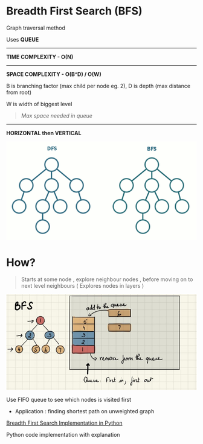# Breadth First Search (BFS)

Graph traversal method

Uses **QUEUE**

---

**TIME COMPLEXITY - O(N)**

---

**SPACE COMPLEXITY - O(B^D)  / O(W)**

B is branching factor (max child per node eg. 2), D is depth (max distance from root)

W is width of biggest level 

> *Max space needed in queue*
> 

---

**HORIZONTAL then VERTICAL**

![dfs vs bfs.gif](dfs_vs_bfs.gif)

# How?

> Starts at some node , explore neighbour nodes , before moving on to next level neighbours
( Explores nodes in layers )
> 

![Untitled](Untitled%2036.png)

Use FIFO queue to see which nodes is visited first

- Application : finding shortest path on unweighted graph

[Breadth First Search Implementation in Python](https://www.youtube.com/watch?v=U5-bRX2AHNY)

Python code implementation with explanation